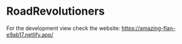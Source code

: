 # RoadRevolutioners
For the development view check the website: https://amazing-flan-e9ab17.netlify.app/

